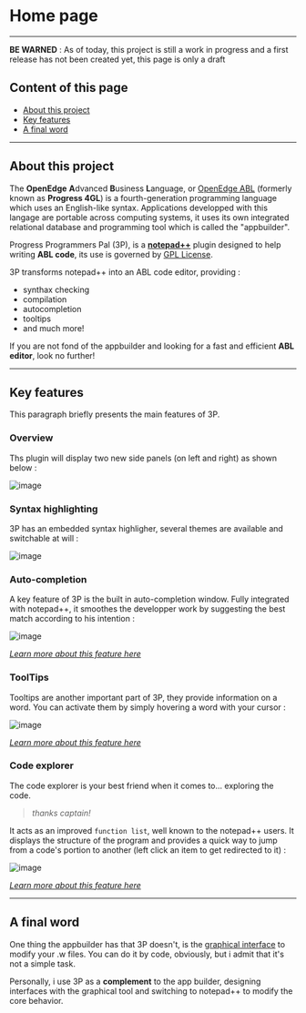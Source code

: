 # Home page #

***

**BE WARNED** : As of today, this project is still a work in progress and a first release has not been created yet, this page is only a draft

## Content of this page ##

+ [About this project](#about-this-project)
+ [Key features](#key-features)
+ [A final word](#a-final-word)




***

## About this project ##

The **OpenEdge** **A**dvanced **B**usiness **L**anguage, or [OpenEdge ABL](https://www.progress.com/openedge) (formerly known as **Progress 4GL**) is a fourth-generation programming language which uses an English-like syntax. Applications developped with this langage are portable across computing systems, it uses its own integrated relational database and programming tool which is called the "appbuilder".

Progress Programmers Pal (3P), is a **[notepad++](https://notepad-plus-plus.org/ "Notepad++ home page")** plugin designed to help writing **ABL code**,  its use is governed by [GPL License](http://www.gnu.org/copyleft/gpl.html).

3P transforms notepad++ into an ABL code editor, providing :

* synthax checking
* compilation
* autocompletion
* tooltips
* and much more!

If you are not fond of the appbuilder and looking for a fast and efficient **ABL editor**, look no further!


***

## Key features  ##

This paragraph briefly presents the main features of 3P.

### Overview ###

Ths plugin will display two new side panels (on left and right) as shown below :

![image](https://raw.githubusercontent.com/jcaillon/3P/gh-pages/content_images/8e342adc-8d44-11e5-9c3e-fef920076f46.png)

### Syntax highlighting ###

3P has an embedded syntax highligher, several themes are available and switchable at will :

![image](https://raw.githubusercontent.com/jcaillon/3P/gh-pages/content_images/a84d092e-8d45-11e5-87c6-830d40460e14.png)

### Auto-completion ###

A key feature of 3P is the built in auto-completion window. Fully integrated with notepad++, it smoothes the developper work by suggesting the best match according to his intention :

![image](https://raw.githubusercontent.com/jcaillon/3P/gh-pages/content_images/419a86a4-8d48-11e5-9155-c062659551dd.png)

*[Learn more about this feature here](pages/autocompletion.html)*

### ToolTips ###

Tooltips are another important part of 3P, they provide information on a word. You can activate them by simply hovering a word with your cursor :

![image](https://raw.githubusercontent.com/jcaillon/3P/gh-pages/content_images/3b6b3e8e-8d54-11e5-8162-297dcb0f4c5c.png)

*[Learn more about this feature here](pages/tooltips.html)*

### Code explorer ###

The code explorer is your best friend when it comes to... exploring the code.

> *thanks captain!*

It acts as an improved `function list`, well known to the notepad++ users. It displays the structure of the program and provides a quick way to jump from a code's portion to another (left click an item to get redirected to it) :

![image](https://raw.githubusercontent.com/jcaillon/3P/gh-pages/content_images/256db7f8-8d57-11e5-9924-93fa3d87e83e.png)

*[Learn more about this feature here](pages/code_explorer.html)*


***

## A final word ##

One thing the appbuilder has that 3P doesn't, is the [graphical interface](https://documentation.progress.com/output/ua/OpenEdge_latest/index.html#page/gsstu/overview-of-the-openedge-appbuilder.html) to modify your .w files. You can do it by code, obviously, but i admit that it's not a simple task.

Personally, i use 3P as a **complement** to the app builder, designing interfaces with the graphical tool and switching to notepad++ to modify the core behavior.
